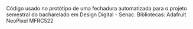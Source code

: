 Código usado no protótipo de uma fechadura automatizada para o projeto semestral do bacharelado em Design Digital - Senac.
Bibliotecas:
Adafruit NeoPixel
MFRC522
